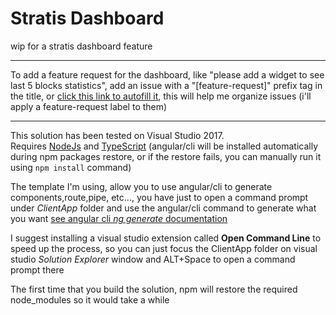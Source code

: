 ﻿# Stratis Dashboard

wip for a stratis dashboard feature
___


To add a feature request for the dashboard, like "please add a widget to see last 5 blocks statistics",
add an issue with a "[feature-request]" prefix tag in the title, or 
[click this link to autofill it](https://github.com/MithrilMan/Stratis.Dashboard/issues/new?title=[feature-request]), 
this will help me organize issues (i'll apply a feature-request label to them)

---

This solution has been tested on Visual Studio 2017.  
Requires [NodeJs](https://nodejs.org) and [TypeScript](https://www.npmjs.com/package/typescript) (angular/cli will be installed automatically during npm packages restore, or if the restore fails, you can manually run it using `npm install` command)

The template I'm using, allow you to use angular/cli to generate components,route,pipe, etc..., you have just to open a 
command prompt under *ClientApp* folder and use the angular/cli command to generate what you want [see angular cli *ng generate* documentation](https://github.com/angular/angular-cli/wiki/generate)


I suggest installing a visual studio extension called **Open Command Line** to speed up the process, so you can just focus the ClientApp folder on visual studio *Solution Explorer* window and ALT+Space to open a command prompt there

The first time that you build the solution, npm will restore the required node_modules so it would take a while